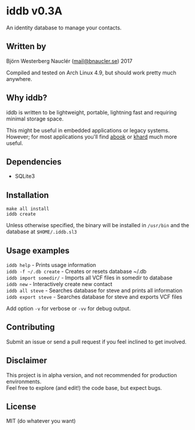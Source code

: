 # iddb v0.3A
An identity database to manage your contacts.  

## Written by
Björn Westerberg Nauclér (mail@bnaucler.se) 2017

Compiled and tested on Arch Linux 4.9, but should work pretty much anywhere.

## Why iddb?
iddb is written to be lightweight, portable, lightning fast and requiring minimal storage space.

This might be useful in embedded applications or legacy systems.  
However; for most applications you'll find [abook](http://abook.sourceforge.net/) or [khard](https://github.com/scheibler/khard) much more useful.

## Dependencies
* SQLite3

## Installation
`make all install`  
`iddb create`

Unless otherwise specified, the binary will be installed in `/usr/bin` and the database at `$HOME/.iddb.sl3`

## Usage examples
`iddb help` - Prints usage information  
`iddb -f ~/.db create` - Creates or resets database ~/.db  
`iddb import somedir/` - Imports all VCF files in somedir to database  
`iddb new` - Interactively create new contact  
`iddb all steve` - Searches database for steve and prints all information  
`iddb export steve` - Searches database for steve and exports VCF files

Add option `-v` for verbose or `-vv` for debug output.

## Contributing
Submit an issue or send a pull request if you feel inclined to get involved.

## Disclaimer
This project is in alpha version, and not recommended for production environments.  
Feel free to explore (and edit!) the code base, but expect bugs.

## License
MIT (do whatever you want)
